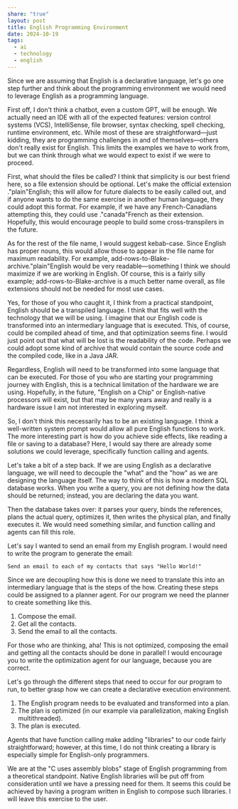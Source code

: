 ```yaml
---
share: "true"
layout: post
title: English Programming Environment
date: 2024-10-19
tags:
  - ai
  - technology
  - english
---
```

Since we are assuming that English is a declarative language, let's go one step further and think about the programming environment we would need to leverage English as a programming language.

First off, I don't think a chatbot, even a custom GPT, will be enough. We actually need an IDE with all of the expected features: version control systems (VCS), IntelliSense, file browser, syntax checking, spell checking, runtime environment, etc. While most of these are straightforward—just kidding, they are programming challenges in and of themselves—others don't really exist for English. This limits the examples we have to work from, but we can think through what we would expect to exist if we were to proceed.

First, what should the files be called? I think that simplicity is our best friend here, so a file extension should be optional. Let's make the official extension ."plain"English; this will allow for future dialects to be easily called out, and if anyone wants to do the same exercise in another human language, they could adopt this format. For example, if we have any French-Canadians attempting this, they could use ."canada"French as their extension. Hopefully, this would encourage people to build some cross-transpilers in the future.

As for the rest of the file name, I would suggest kebab-case. Since English has proper nouns, this would allow those to appear in the file name for maximum readability. For example, add-rows-to-Blake-archive."plain"English would be very readable—something I think we should maximize if we are working in English. Of course, this is a fairly silly example; add-rows-to-Blake-archive is a much better name overall, as file extensions should not be needed for most use cases.

Yes, for those of you who caught it, I think from a practical standpoint, English should be a transpiled language. I think that fits well with the technology that we will be using. I imagine that our English code is transformed into an intermediary language that is executed. This, of course, could be compiled ahead of time, and that optimization seems fine. I would just point out that what will be lost is the readability of the code. Perhaps we could adopt some kind of archive that would contain the source code and the compiled code, like in a Java JAR.

Regardless, English will need to be transformed into some language that can be executed. For those of you who are starting your programming journey with English, this is a technical limitation of the hardware we are using. Hopefully, in the future, "English on a Chip" or English-native processors will exist, but that may be many years away and really is a hardware issue I am not interested in exploring myself.

So, I don't think this necessarily has to be an existing language. I think a well-written system prompt would allow all pure English functions to work. The more interesting part is how do you achieve side effects, like reading a file or saving to a database? Here, I would say there are already some solutions we could leverage, specifically function calling and agents.

Let's take a bit of a step back. If we are using English as a declarative language, we will need to decouple the "what" and the "how" as we are designing the language itself. The way to think of this is how a modern SQL database works. When you write a query, you are not defining how the data should be returned; instead, you are declaring the data you want.

Then the database takes over: it parses your query, binds the references, plans the actual query, optimizes it, then writes the physical plan, and finally executes it. We would need something similar, and function calling and agents can fill this role.

Let's say I wanted to send an email from my English program. I would need to write the program to generate the email:

```English
Send an email to each of my contacts that says "Hello World!"
```

Since we are decoupling how this is done we need to translate this into an intermediary language that is the steps of the how. Creating these steps could be assigned to a planner agent. For our program we need the planner to create something like this.

1. Compose the email.
2. Get all the contacts.
3. Send the email to all the contacts.

For those who are thinking, aha! This is not optimized, composing the email and getting all the contacts should be done in parallel! I would encourage you to write the optimization agent for our language, because you are correct.

Let's go through the different steps that need to occur for our program to run, to better grasp how we can create a declarative execution environment.

1. The English program needs to be evaluated and transformed into a plan.
2. The plan is optimized (in our example via parallelization, making English multithreaded).
3. The plan is executed.

Agents that have function calling make adding "libraries" to our code fairly straightforward; however, at this time, I do not think creating a library is especially simple for English-only programmers. 

We are at the "C uses assembly blobs" stage of English programming from a theoretical standpoint. Native English libraries will be put off from consideration until we have a pressing need for them. It seems this could be achieved by having a program written in English to compose such libraries. I will leave this exercise to the user.
